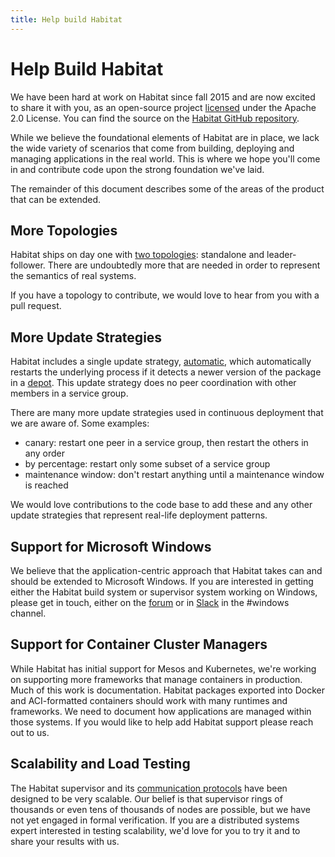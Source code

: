 ```yaml
---
title: Help build Habitat
---
```


# Help Build Habitat

We have been hard at work on Habitat since fall 2015 and are now excited to share it with you, as an open-source project [licensed](/legal/licensing) under the Apache 2.0 License. You can find the source on the [Habitat GitHub repository](https://github.com/habitat-sh/habitat).

While we believe the foundational elements of Habitat are in place, we lack the wide variety of scenarios that come from building, deploying and managing applications in the real world. This is where we hope you'll come in and contribute code upon the strong foundation we've laid.

The remainder of this document describes some of the areas of the product that can be extended.

## More Topologies

Habitat ships on day one with [two topologies](/docs/run-packages-topologies): standalone and leader-follower. There are undoubtedly more that are needed in order to represent the semantics of real systems.

If you have a topology to contribute, we would love to hear from you with a pull request.

## More Update Strategies

Habitat includes a single update strategy, [automatic](https://github.com/habitat-sh/habitat/blob/master/components/sup/src/package/updater.rs), which automatically restarts the underlying process if it detects a newer version of the package in a [depot](/docs/concepts-depot). This update strategy does no peer coordination with other members in a service group.

There are many more update strategies used in continuous deployment that we are aware of. Some examples:

* canary: restart one peer in a service group, then restart the others in any order
* by percentage: restart only some subset of a service group
* maintenance window: don't restart anything until a maintenance window is reached

We would love contributions to the code base to add these and any other update strategies that represent real-life deployment patterns.

## Support for Microsoft Windows

We believe that the application-centric approach that Habitat takes can and should be extended to Microsoft Windows. If you are interested in getting either the Habitat build system or supervisor system working on Windows, please get in touch, either on the [forum](https://forums.habitat.sh/) or in [Slack](http://slack.habitat.sh/) in the #windows channel.

## Support for Container Cluster Managers

While Habitat has initial support for Mesos and Kubernetes, we're working on supporting more frameworks that manage containers in production. Much of this work is documentation. Habitat packages exported into Docker and ACI-formatted containers should work with many runtimes and frameworks. We need to document how applications are managed within those systems. If you would like to help add Habitat support please reach out to us.

## Scalability and Load Testing

The Habitat supervisor and its [communication protocols](/docs/internals-supervisor) have been designed to be very scalable. Our belief is that supervisor rings of thousands or even tens of thousands of nodes are possible, but we have not yet engaged in formal verification. If you are a distributed systems expert interested in testing scalability, we'd love for you to try it and to share your results with us.
